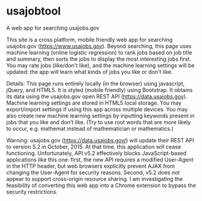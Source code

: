 # usajobtool
A web app for searching usajobs.gov

This site is a cross platform, mobile friendly web app for searching usajobs.gov (https://www.usajobs.gov). Beyond searching, this page uses machine learning (online logistic regression) to rank jobs based on job title and summary, then sorts the jobs to display the most interesting jobs first. You may rate jobs (like/don't like), and the machine learning settings will be updated: the app will learn what kinds of jobs you like or don't like.  

Details: 
This page runs entirely locally (in the browser) using javascript, jQuery, and HTML5.  It is styled (mobile friendly) using Bootstrap. It obtains its data using the usajobs.gov open REST API (https://data.usajobs.gov). Machine learning settings are stored in HTML5 local storage. You may export/import settings if using this app across multiple devices. You may also create new machine learning settings by inputting keywords present in jobs that you like and don’t like.  (Try to use root words that are more likely to occur, e.g. mathemat instead of mathematician or mathematics.)

Warning: 
usajobs.gov (https://data.usajobs.gov/) will update their REST API to version 5.2 in October, 2015.  At that time, this application will cease functioning.  Unfortunately, API v5.2 effectively blocks JavaScript-based applications like this one:  first, the new API requires a modified User-Agent in the HTTP header, but web browsers explicitly prevent AJAX from changing the User-Agent for security reasons.  Second, v5.2 does not appear to support cross-origin resource sharing.  I am investigating the feasibility of converting this web app into a Chrome extension to bypass the security restrictions. 
